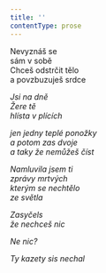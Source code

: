 ```yaml
---
title: ''
contentType: prose
---
```


  

Nevyznáš se  
sám v sobě  
Chceš odstrčit tělo  
a povzbuzuješ srdce

_Jsi na dně  
Žere tě  
hlísta v plících_

_jen jedny teplé ponožky  
a potom zas dvoje  
a taky že nemůžeš číst_

_Namluvila jsem ti  
zprávy mrtvých  
kterým se nechtělo  
ze světla_

_Zasyčels  
že nechceš nic_

_Ne nic?_

_Ty kazety sis nechal_
